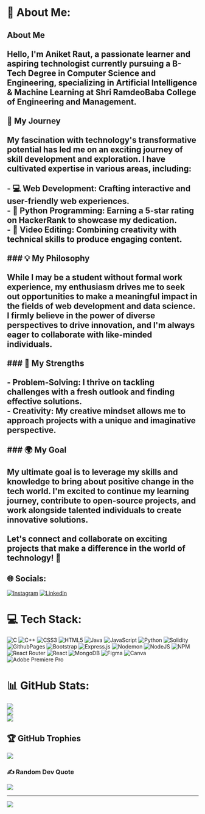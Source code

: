 # 💫 About Me:
## About Me<br><br>Hello, I'm Aniket Raut, a passionate learner and aspiring technologist currently pursuing a B-Tech Degree in Computer Science and Engineering, specializing in Artificial Intelligence & Machine Learning at Shri RamdeoBaba College of Engineering and Management.<br><br>🚀 My Journey<br><br>My fascination with technology's transformative potential has led me on an exciting journey of skill development and exploration. I have cultivated expertise in various areas, including:<br><br>- 💻 **Web Development**: Crafting interactive and user-friendly web experiences.<br>- 🐍 **Python Programming**: Earning a 5-star rating on HackerRank to showcase my dedication.<br>- 🎥 **Video Editing**: Combining creativity with technical skills to produce engaging content.<br><br>### 💡 My Philosophy<br><br>While I may be a student without formal work experience, my enthusiasm drives me to seek out opportunities to make a meaningful impact in the fields of web development and data science. I firmly believe in the power of diverse perspectives to drive innovation, and I'm always eager to collaborate with like-minded individuals.<br><br>### 🌟 My Strengths<br><br>- **Problem-Solving**: I thrive on tackling challenges with a fresh outlook and finding effective solutions.<br>- **Creativity**: My creative mindset allows me to approach projects with a unique and imaginative perspective.<br><br>### 🌍 My Goal<br><br>My ultimate goal is to leverage my skills and knowledge to bring about positive change in the tech world. I'm excited to continue my learning journey, contribute to open-source projects, and work alongside talented individuals to create innovative solutions.<br><br>Let's connect and collaborate on exciting projects that make a difference in the world of technology! 🌟<br>


## 🌐 Socials:
[![Instagram](https://img.shields.io/badge/Instagram-%23E4405F.svg?logo=Instagram&logoColor=white)](https://instagram.com/@_ani_ket.22) [![LinkedIn](https://img.shields.io/badge/LinkedIn-%230077B5.svg?logo=linkedin&logoColor=white)](https://linkedin.com/in/aniketraut16) 

# 💻 Tech Stack:
![C](https://img.shields.io/badge/c-%2300599C.svg?style=plastic&logo=c&logoColor=white) ![C++](https://img.shields.io/badge/c++-%2300599C.svg?style=plastic&logo=c%2B%2B&logoColor=white) ![CSS3](https://img.shields.io/badge/css3-%231572B6.svg?style=plastic&logo=css3&logoColor=white) ![HTML5](https://img.shields.io/badge/html5-%23E34F26.svg?style=plastic&logo=html5&logoColor=white) ![Java](https://img.shields.io/badge/java-%23ED8B00.svg?style=plastic&logo=openjdk&logoColor=white) ![JavaScript](https://img.shields.io/badge/javascript-%23323330.svg?style=plastic&logo=javascript&logoColor=%23F7DF1E) ![Python](https://img.shields.io/badge/python-3670A0?style=plastic&logo=python&logoColor=ffdd54) ![Solidity](https://img.shields.io/badge/Solidity-%23363636.svg?style=plastic&logo=solidity&logoColor=white) ![GithubPages](https://img.shields.io/badge/github%20pages-121013?style=plastic&logo=github&logoColor=white) ![Bootstrap](https://img.shields.io/badge/bootstrap-%238511FA.svg?style=plastic&logo=bootstrap&logoColor=white) ![Express.js](https://img.shields.io/badge/express.js-%23404d59.svg?style=plastic&logo=express&logoColor=%2361DAFB) ![Nodemon](https://img.shields.io/badge/NODEMON-%23323330.svg?style=plastic&logo=nodemon&logoColor=%BBDEAD) ![NodeJS](https://img.shields.io/badge/node.js-6DA55F?style=plastic&logo=node.js&logoColor=white) ![NPM](https://img.shields.io/badge/NPM-%23CB3837.svg?style=plastic&logo=npm&logoColor=white) ![React Router](https://img.shields.io/badge/React_Router-CA4245?style=plastic&logo=react-router&logoColor=white) ![React](https://img.shields.io/badge/react-%2320232a.svg?style=plastic&logo=react&logoColor=%2361DAFB) ![MongoDB](https://img.shields.io/badge/MongoDB-%234ea94b.svg?style=plastic&logo=mongodb&logoColor=white) ![Figma](https://img.shields.io/badge/figma-%23F24E1E.svg?style=plastic&logo=figma&logoColor=white) ![Canva](https://img.shields.io/badge/Canva-%2300C4CC.svg?style=plastic&logo=Canva&logoColor=white) ![Adobe Premiere Pro](https://img.shields.io/badge/Adobe%20Premiere%20Pro-9999FF.svg?style=plastic&logo=Adobe%20Premiere%20Pro&logoColor=white)
# 📊 GitHub Stats:
![](https://github-readme-stats.vercel.app/api?username=aniketraut16&theme=shades-of-purple&hide_border=true&include_all_commits=true&count_private=true)<br/>
![](https://github-readme-streak-stats.herokuapp.com/?user=aniketraut16&theme=shades-of-purple&hide_border=true)<br/>
![](https://github-readme-stats.vercel.app/api/top-langs/?username=aniketraut16&theme=shades-of-purple&hide_border=true&include_all_commits=true&count_private=true&layout=compact)

## 🏆 GitHub Trophies
![](https://github-profile-trophy.vercel.app/?username=aniketraut16&theme=dracula&no-frame=true&no-bg=false&margin-w=4)

### ✍️ Random Dev Quote
![](https://quotes-github-readme.vercel.app/api?type=horizontal&theme=tokyonight)

---
[![](https://visitcount.itsvg.in/api?id=aniketraut16&icon=2&color=6)](https://visitcount.itsvg.in)

<!-- Proudly created with GPRM ( https://gprm.itsvg.in ) -->
